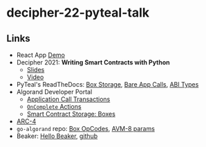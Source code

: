 # decipher-22-pyteal-talk

## Links

* React App [Demo](https://jasonpaulos.github.io/decipher-22-pyteal-talk/)
* Decipher 2021: **Writing Smart Contracts with Python**
    * [Slides](https://docs.google.com/presentation/d/1EStEcLtrsRUctGolTjov6VtE_KGb9cIX)
    * [Video](https://www.youtube.com/watch?v=XKOEYTMKuFc)
* PyTeal's ReadTheDocs: [Box Storage](https://pyteal.readthedocs.io/en/stable/state.html?highlight=box#box-storage), [Bare App Calls](https://pyteal.readthedocs.io/en/stable/abi.html#registering-bare-app-calls), [ABI Types](https://pyteal.readthedocs.io/en/stable/abi.html#definitions)
* Algorand Developer Portal
    * [Application Call Transactions](https://developer.algorand.org/docs/get-details/transactions/transactions/#application-call-transaction)
    * [`OnComplete` Actions](https://developer.algorand.org/docs/get-details/dapps/avm/teal/specification/#oncomplete)
    * [Smart Contract Storage: Boxes](https://developer.algorand.org/articles/smart-contract-storage-boxes/)
* [ARC-4](https://arc.algorand.foundation/ARCs/arc-0004)
* `go-algorand` repo: [Box OpCodes](https://github.com/algorand/go-algorand/blob/bac4117709063bfd48940cc701a72ee60bf19320/data/transactions/logic/TEAL_opcodes.md?plain=1#L1417-L1477), [AVM-8 params](https://github.com/algorand/go-algorand/blob/995ae47e80c50e7632034cac8a70b7d6434d03e3/config/consensus.go#L1235)
* Beaker: [Hello Beaker](https://developer.algorand.org/articles/hello-beaker/), [github](https://github.com/algorand-devrel/beaker)
